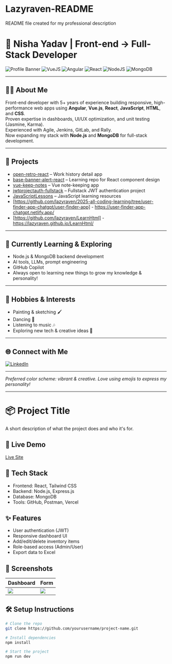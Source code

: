 # Lazyraven-README
README file created for my professional description
# 🎨 Nisha Yadav | Front-end → Full-Stack Developer

![Profile Banner](https://img.shields.io/badge/JavaScript-%23F7DF1E.svg?style=for-the-badge&logo=javascript&logoColor=black)
![VueJS](https://img.shields.io/badge/Vue.js-%234FC08D.svg?style=for-the-badge&logo=vue.js&logoColor=white)
![Angular](https://img.shields.io/badge/Angular-DD0031?style=for-the-badge&logo=angular&logoColor=white)
![React](https://img.shields.io/badge/React-%2361DAFB.svg?style=for-the-badge&logo=react&logoColor=black)
![NodeJS](https://img.shields.io/badge/Node.js-%23339933.svg?style=for-the-badge&logo=node.js&logoColor=white)
![MongoDB](https://img.shields.io/badge/MongoDB-%2347A248.svg?style=for-the-badge&logo=mongodb&logoColor=white)

---

## 👩‍💻 About Me

Front-end developer with 5+ years of experience building responsive, high-performance web apps using **Angular**, **Vue.js**, **React**, **JavaScript**, **HTML**, and **CSS**.  
Proven expertise in dashboards, UI/UX optimization, and unit testing (Jasmine, Karma).  
Experienced with Agile, Jenkins, GitLab, and Rally.  
Now expanding my stack with **Node.js** and **MongoDB** for full-stack development.

---

## 🚀 Projects

- [open-retro-react](https://github.com/lazyraven/open-retro-react) – Work history detail app
- [base-banner-alert-react](https://github.com/lazyraven/base-banner-alert-react) – Learning repo for React component design
- [vue-keep-notes](https://github.com/lazyraven/vue-keep-notes) – Vue note-keeping app
- [jwtprojectauth-fullstack](https://github.com/lazyraven/jwtprojectauth-fullstack) – Fullstack JWT authentication project
- [JavaScriptLessons](https://github.com/lazyraven/JavaScriptLessons) – JavaScript learning resources
- [https://github.com/lazyraven/2025-all-coding-learning/tree/user-finder-app-chatgpt/user-finder-app] - https://user-finder-app-chatgpt.netlify.app/
- [https://github.com/lazyraven/LearnHtml] - https://lazyraven.github.io/LearnHtml/
---

## 🧠 Currently Learning & Exploring

- Node.js & MongoDB backend development
- AI tools, LLMs, prompt engineering
- GitHub Copilot
- Always open to learning new things to grow my knowledge & personality!

---

## 🎨 Hobbies & Interests

- Painting & sketching 🖌️
- Dancing 💃
- Listening to music 🎶
- Exploring new tech & creative ideas 🚀

---

## 🌐 Connect with Me

[![LinkedIn](https://img.shields.io/badge/LinkedIn-blue?style=flat-square&logo=linkedin&logoColor=white)](https://www.linkedin.com/in/nishayadav1703/)

---

*Preferred color scheme: vibrant & creative. Love using emojis to express my personality!*


----
# 📦 Project Title

A short description of what the project does and who it's for.

## 🔗 Live Demo
[Live Site](https://your-live-site.com)

## 🧰 Tech Stack
- Frontend: React, Tailwind CSS
- Backend: Node.js, Express.js
- Database: MongoDB
- Tools: GitHub, Postman, Vercel

## ✨ Features
- User authentication (JWT)
- Responsive dashboard UI
- Add/edit/delete inventory items
- Role-based access (Admin/User)
- Export data to Excel

## 📸 Screenshots
| Dashboard | Form |
|----------|------|
| ![](screenshot1.png) | ![](screenshot2.png) |

## 🛠️ Setup Instructions

```bash
# Clone the repo
git clone https://github.com/yourusername/project-name.git

# Install dependencies
npm install

# Start the project
npm run dev

